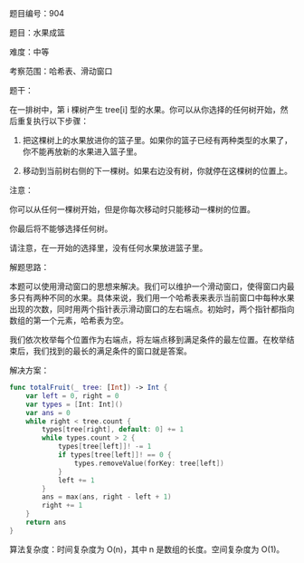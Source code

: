 题目编号：904

题目：水果成篮

难度：中等

考察范围：哈希表、滑动窗口

题干：

在一排树中，第 i 棵树产生 tree[i] 型的水果。你可以从你选择的任何树开始，然后重复执行以下步骤：

1. 把这棵树上的水果放进你的篮子里。如果你的篮子已经有两种类型的水果了，你不能再放新的水果进入篮子里。

2. 移动到当前树右侧的下一棵树。如果右边没有树，你就停在这棵树的位置上。

注意：

你可以从任何一棵树开始，但是你每次移动时只能移动一棵树的位置。

你最后将不能够选择任何树。

请注意，在一开始的选择里，没有任何水果放进篮子里。

解题思路：

本题可以使用滑动窗口的思想来解决。我们可以维护一个滑动窗口，使得窗口内最多只有两种不同的水果。具体来说，我们用一个哈希表来表示当前窗口中每种水果出现的次数，同时用两个指针表示滑动窗口的左右端点。初始时，两个指针都指向数组的第一个元素，哈希表为空。

我们依次枚举每个位置作为右端点，将左端点移到满足条件的最左位置。在枚举结束后，我们找到的最长的满足条件的窗口就是答案。

解决方案：

```swift
func totalFruit(_ tree: [Int]) -> Int {
    var left = 0, right = 0
    var types = [Int: Int]()
    var ans = 0
    while right < tree.count {
        types[tree[right], default: 0] += 1
        while types.count > 2 {
            types[tree[left]]! -= 1
            if types[tree[left]]! == 0 {
                types.removeValue(forKey: tree[left])
            }
            left += 1
        }
        ans = max(ans, right - left + 1)
        right += 1
    }
    return ans
}
```

算法复杂度：时间复杂度为 O(n)，其中 n 是数组的长度。空间复杂度为 O(1)。